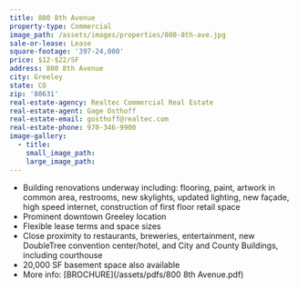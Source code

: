 ```yaml
---
title: 800 8th Avenue
property-type: Commercial
image_path: /assets/images/properties/800-8th-ave.jpg
sale-or-lease: Lease
square-footage: '397-24,000'
price: $12-$22/SF
address: 800 8th Avenue
city: Greeley
state: CO
zip: '80631'
real-estate-agency: Realtec Commercial Real Estate
real-estate-agent: Gage Osthoff
real-estate-email: gosthoff@realtec.com
real-estate-phone: 970-346-9900
image-gallery:
  - title:
    small_image_path:
    large_image_path:
---
```



* Building renovations underway including: flooring, paint, artwork in common area, restrooms, new skylights, updated lighting, new fa&ccedil;ade, high speed internet, construction of first floor retail space
* Prominent downtown Greeley location
* Flexible lease terms and space sizes
* Close proximity to restaurants, breweries, entertainment, new DoubleTree convention center/hotel, and City and County Buildings, including courthouse
* 20,000 SF basement space also available
* More info: [BROCHURE](/assets/pdfs/800 8th Avenue.pdf)